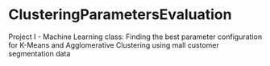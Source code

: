 # ClusteringParametersEvaluation
Project I - Machine Learning class: Finding the best parameter configuration for K-Means and Agglomerative Clustering using mall customer segmentation data
